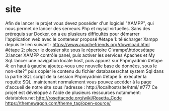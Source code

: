 
# site
Afin de lancer le projet vous devez posséder d'un logiciel "XAMPP", qui nous permet de lancer des serveurs Php et mysql virtuelles.
Sans des prérequis sur Docker, on a eu plusieurs difficultés pour démarrer l'application web avec le conteneur proposé
#étape 1:
télécharger Xampp depuis le lien suivant : https://www.apachefriends.org/download.html
#étape 2:
placer le dossier site sous le répertoire C:\rampe\htdocsétape 3:lancer XAMPP contrôle panel, puis activer les services Apaches et My Sql.
lancer une navigation locale host, puis appuez sur Phpmyadmin
#étape 4:
en haut à gauche ajoutez-vous une nouvelle base de données, sous le non-site?" puis copier le contenu du fichier databases/chat system Sql dans la partie SQL script de la session Phpmyadmin
#étape 5:
exécuter la requête SQL .maintenant normalement vous pouvez accéder à la page d'accueil de notre site sous l'adresse : http://localhost/site/html/
#777
Ce projet est développé à l'aide de plusieurs ressources notamment:
 datatables.net 
http://rosettacode.org/wiki/Rosetta_Code
 https://themewagon.com/theme_tag/open-source/
 
